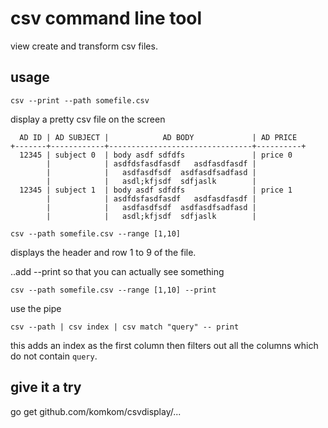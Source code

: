 # csv command line tool
view create and transform csv files.

## usage

```
csv --print --path somefile.csv
```
display a pretty csv file on the screen

```
  AD ID | AD SUBJECT |            AD BODY             | AD PRICE
+-------+------------+--------------------------------+----------+
  12345 | subject 0  | body asdf sdfdfs               | price 0
        |            | asdfdsfasdfasdf   asdfasdfasdf |
        |            |   asdfasdfsdf  asdfasdfsadfasd |
        |            |   asdl;kfjsdf  sdfjaslk        |
  12345 | subject 1  | body asdf sdfdfs               | price 1
        |            | asdfdsfasdfasdf   asdfasdfasdf |
        |            |   asdfasdfsdf  asdfasdfsadfasd |
        |            |   asdl;kfjsdf  sdfjaslk        |
```
```
csv --path somefile.csv --range [1,10]
```
displays the header and row 1 to 9 of the file.

..add --print so that you can actually see something
```
csv --path somefile.csv --range [1,10] --print 
```

use the pipe
```
csv --path | csv index | csv match "query" -- print
```

this adds an index as the first column then filters out all the columns which do not contain `query`. 


## give it a try

go get github.com/komkom/csvdisplay/...
